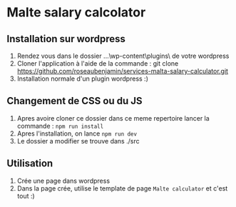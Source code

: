 # Malte salary calcolator

## Installation sur wordpress 

1) Rendez vous dans le dossier ...\wp-content\plugins\ de votre wordpress
2) Cloner l'application à l'aide de la commande : git clone https://github.com/roseaubenjamin/services-malta-salary-calculator.git
3) Installation normale d'un plugin wordpress :) 

## Changement de CSS ou du JS 

1) Apres avoire cloner ce dossier dans ce meme repertoire lancer la commande : `npm run install`
2) Apres l'installation, on lance `npm run dev` 
3) Le dossier a modifier se trouve dans ./src


## Utilisation
1) Crée une page dans wordpress
1) Dans la page crée, utilise le template de page `Malte calculator` et c'est tout :) 